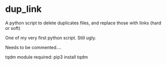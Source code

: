 # dup_link
A python script to delete duplicates files, and replace those with links (hard or soft)

One of my very first python script.
Still ugly.

Needs to be commented....

tqdm module required:
pip3 install tqdm

